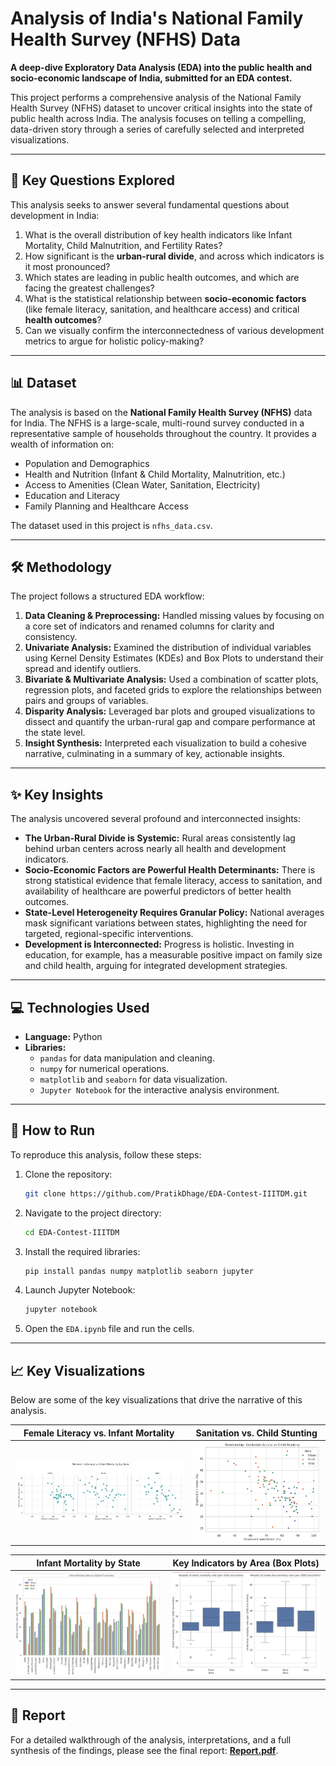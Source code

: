 # Analysis of India's National Family Health Survey (NFHS) Data

**A deep-dive Exploratory Data Analysis (EDA) into the public health and socio-economic landscape of India, submitted for an EDA contest.**

This project performs a comprehensive analysis of the National Family Health Survey (NFHS) dataset to uncover critical insights into the state of public health across India. The analysis focuses on telling a compelling, data-driven story through a series of carefully selected and interpreted visualizations.

---

## 🎯 Key Questions Explored

This analysis seeks to answer several fundamental questions about development in India:
1.  What is the overall distribution of key health indicators like Infant Mortality, Child Malnutrition, and Fertility Rates?
2.  How significant is the **urban-rural divide**, and across which indicators is it most pronounced?
3.  Which states are leading in public health outcomes, and which are facing the greatest challenges?
4.  What is the statistical relationship between **socio-economic factors** (like female literacy, sanitation, and healthcare access) and critical **health outcomes**?
5.  Can we visually confirm the interconnectedness of various development metrics to argue for holistic policy-making?

---

## 📊 Dataset

The analysis is based on the **National Family Health Survey (NFHS)** data for India. The NFHS is a large-scale, multi-round survey conducted in a representative sample of households throughout the country. It provides a wealth of information on:
-   Population and Demographics
-   Health and Nutrition (Infant & Child Mortality, Malnutrition, etc.)
-   Access to Amenities (Clean Water, Sanitation, Electricity)
-   Education and Literacy
-   Family Planning and Healthcare Access

The dataset used in this project is `nfhs_data.csv`.

---

## 🛠️ Methodology

The project follows a structured EDA workflow:
1.  **Data Cleaning & Preprocessing:** Handled missing values by focusing on a core set of indicators and renamed columns for clarity and consistency.
2.  **Univariate Analysis:** Examined the distribution of individual variables using Kernel Density Estimates (KDEs) and Box Plots to understand their spread and identify outliers.
3.  **Bivariate & Multivariate Analysis:** Used a combination of scatter plots, regression plots, and faceted grids to explore the relationships between pairs and groups of variables.
4.  **Disparity Analysis:** Leveraged bar plots and grouped visualizations to dissect and quantify the urban-rural gap and compare performance at the state level.
5.  **Insight Synthesis:** Interpreted each visualization to build a cohesive narrative, culminating in a summary of key, actionable insights.

---

## ✨ Key Insights

The analysis uncovered several profound and interconnected insights:
-   **The Urban-Rural Divide is Systemic:** Rural areas consistently lag behind urban centers across nearly all health and development indicators.
-   **Socio-Economic Factors are Powerful Health Determinants:** There is strong statistical evidence that female literacy, access to sanitation, and availability of healthcare are powerful predictors of better health outcomes.
-   **State-Level Heterogeneity Requires Granular Policy:** National averages mask significant variations between states, highlighting the need for targeted, regional-specific interventions.
-   **Development is Interconnected:** Progress is holistic. Investing in education, for example, has a measurable positive impact on family size and child health, arguing for integrated development strategies.

---

## 💻 Technologies Used

-   **Language:** Python
-   **Libraries:**
    -   `pandas` for data manipulation and cleaning.
    -   `numpy` for numerical operations.
    -   `matplotlib` and `seaborn` for data visualization.
    -   `Jupyter Notebook` for the interactive analysis environment.

---

## 🚀 How to Run

To reproduce this analysis, follow these steps:
1.  Clone the repository:
    ```bash
    git clone https://github.com/PratikDhage/EDA-Contest-IIITDM.git
    ```
2.  Navigate to the project directory:
    ```bash
    cd EDA-Contest-IIITDM
    ```
3.  Install the required libraries:
    ```bash
    pip install pandas numpy matplotlib seaborn jupyter
    ```
4.  Launch Jupyter Notebook:
    ```bash
    jupyter notebook
    ```
5.  Open the `EDA.ipynb` file and run the cells.

---

## 📈 Key Visualizations

Below are some of the key visualizations that drive the narrative of this analysis.

| Female Literacy vs. Infant Mortality                               | Sanitation vs. Child Stunting                                |
| ------------------------------------------------------------------ | ------------------------------------------------------------ |
| ![Literacy vs IMR](Visualizations/literacy_vs_imr.png) | ![Sanitation vs Stunting](Visualizations/sanitation_vs_stunting.png) |

| Infant Mortality by State                                          | Key Indicators by Area (Box Plots)                           |
| ------------------------------------------------------------------ | ------------------------------------------------------------ |
| ![IMR by State](Visualizations/imr_state.png)               | ![Key Indicators Boxplots](Visualizations/key_indicators.png) |

---

## 📄 Report

For a detailed walkthrough of the analysis, interpretations, and a full synthesis of the findings, please see the final report: **[Report.pdf](Report.pdf)**.
